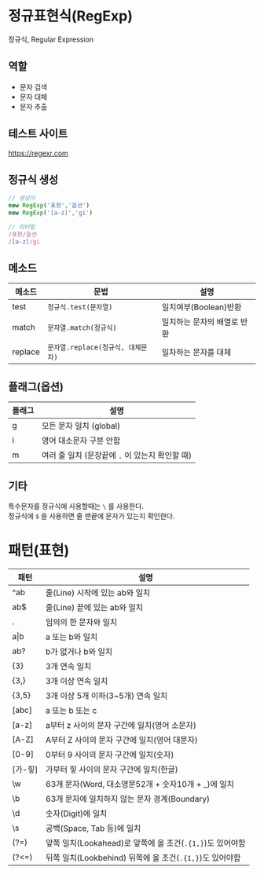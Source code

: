 # 정규표현식(RegExp)

정규식, Regular Expression

## 역할

- 문자 검색
- 문자 대체
- 문자 추출


## 테스트 사이트

https://regexr.com

## 정규식 생성

```js
// 생성자
new RegExp('표현','옵션')
new RegExp('[a-z]','gi')

// 리터럴
/표현/옵션
/[a-z]/gi
```

## 메소드

메소드 | 문법 | 설명
--|--|--
test | `정규식.test(문자열)` | 일치여부(Boolean)반환
match | `문자열.match(정규식)` | 일치하는 문자의 배열로 반환
replace | `문자열.replace(정규식, 대체문자)` | 일차하는 문자를 대체

## 플래그(옵션)

플래그 | 설명
--|--
g | 모든 문자 일치 (global)
i | 영어 대소문자 구분 안함
m | 여러 줄 일치 (문장끝에 `.` 이 있는지 확인할 때)

## 기타

특수문자를 정규식에 사용할때는 `\` 를 사용한다.  
정규식에 `$` 을 사용하면 줄 맨끝에 문자가 있는지 확인한다.  

# 패턴(표현)

패턴 | 설명
--|--
^ab	| 줄(Line) 시작에 있는 ab와 일치
ab$	| 줄(Line) 끝에 있는 ab와 일치
.	| 임의의 한 문자와 일치
a&verbar;b	| a 또는 b와 일치
ab?	| b가 없거나 b와 일치
{3}	| 3개 연속 일치
{3,}	| 3개 이상 연속 일치
{3,5}	| 3개 이상 5개 이하(3~5개) 연속 일치
[abc]	| a 또는 b 또는 c
[a-z]	| a부터 z 사이의 문자 구간에 일치(영어 소문자)
[A-Z]	| A부터 Z 사이의 문자 구간에 일치(영어 대문자)
[0-9]	| 0부터 9 사이의 문자 구간에 일치(숫자)
[가-힣]	| 가부터 힣 사이의 문자 구간에 일치(한글)
\w	| 63개 문자(Word, 대소영문52개 + 숫자10개 + _)에 일치
\b	| 63개 문자에 일치하지 않는 문자 경계(Boundary)
\d	| 숫자(Digit)에 일치
\s	| 공백(Space, Tab 등)에 일치
(?=)	| 앞쪽 일치(Lookahead)로 앞쪽에 올 조건(`.{1,}`)도 있어야함
(?<=)	| 뒤쪽 일치(Lookbehind) 뒤쪽에 올 조건(`.{1,}`)도 있어야함
